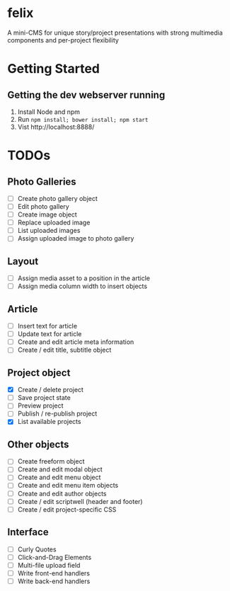 # felix
A mini-CMS for unique story/project presentations with strong multimedia components and per-project flexibility

# Getting Started
## Getting the dev webserver running
1. Install Node and npm
1. Run ```npm install; bower install; npm start```
1. Vist http://localhost:8888/

# TODOs
## Photo Galleries
* [ ] Create photo gallery object
* [ ] Edit photo gallery
* [ ] Create image object
* [ ] Replace uploaded image
* [ ] List uploaded images
* [ ] Assign uploaded image to photo gallery

## Layout
* [ ] Assign media asset to a position in the article
* [ ] Assign media column width to insert objects

## Article
* [ ] Insert text for article
* [ ] Update text for article
* [ ] Create and edit article meta information
* [ ] Create / edit title, subtitle object

## Project object
* [X] Create / delete project
* [ ] Save project state
* [ ] Preview project
* [ ] Publish / re-publish project
* [X] List available projects

## Other objects
* [ ] Create freeform object
* [ ] Create and edit modal object
* [ ] Create and edit menu object
* [ ] Create and edit menu item objects
* [ ] Create and edit author objects
* [ ] Create / edit scriptwell (header and footer)
* [ ] Create / edit project-specific CSS

## Interface
* [ ] Curly Quotes
* [ ] Click-and-Drag Elements
* [ ] Multi-file upload field
* [ ] Write front-end handlers
* [ ] Write back-end handlers
